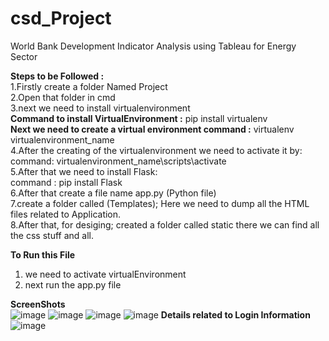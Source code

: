 # csd_Project
World Bank Development Indicator Analysis using Tableau for Energy Sector


**Steps to be Followed :**<br>
1.Firstly create a folder Named Project<br>
2.Open that folder in cmd<br>
3.next we need to install virtualenvironment <br>
**Command to install VirtualEnvironment :** pip install virtualenv<br>
**Next we need to create a virtual environment command :**  virtualenv virtualenvironment_name<br>
4.After the creating of the virtualenvironment we need to activate it by:<br>
  command: virtualenvironment_name\scripts\activate<br>
5.After that we need to install Flask:<br>
command : pip install Flask<br>
6.After that create a file name app.py (Python file)<br>
7.create a folder called (Templates); Here we need to dump all the HTML files related to Application.<br>
8.After that, for desiging; created a folder called static there we can find all the css stuff and all.<br>

**To Run this File**
1. we need to activate virtualEnvironment
2. next run the app.py file

**ScreenShots**<br>
![image](https://github.com/Balaji-Amjuri/CSD_PROJECT/assets/123747262/436bbf0e-56b2-498c-ba69-ea946646971c)
![image](https://github.com/Balaji-Amjuri/CSD_PROJECT/assets/123747262/eb9c1fcf-ab39-4b54-b3bb-fdfc16abffb3)
![image](https://github.com/Balaji-Amjuri/CSD_PROJECT/assets/123747262/1e0057c0-0bed-4762-b074-0cc5dddd306d)
![image](https://github.com/Balaji-Amjuri/CSD_PROJECT/assets/123747262/11c6f1b4-e4be-413f-8e48-e622e2953df4)
**Details related to Login Information**
![image](https://github.com/Balaji-Amjuri/CSD_PROJECT/assets/123747262/bd5636f9-b340-49d3-8702-5e2e0c10ab50)








